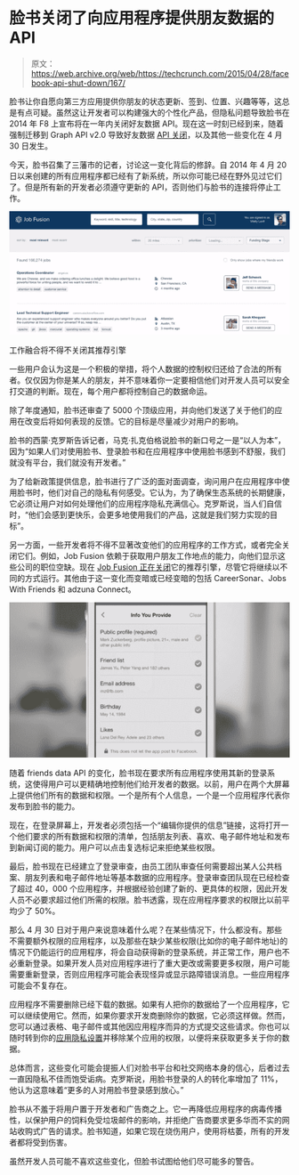 # 脸书关闭了向应用程序提供朋友数据的 API

> 原文：<https://web.archive.org/web/https://techcrunch.com/2015/04/28/facebook-api-shut-down/167/>

脸书让你自愿向第三方应用提供你朋友的状态更新、签到、位置、兴趣等等，这总是有点可疑。虽然这让开发者可以构建强大的个性化产品，但隐私问题导致脸书在 2014 年 F8 上宣布将在一年内关闭好友数据 API。现在这一时刻已经到来，随着强制迁移到 Graph API v2.0 导致好友数据 [API 关闭](https://web.archive.org/web/20211223170411/https://developers.facebook.com/docs/apps/changelog#v2_0_login)，以及其他一些变化在 4 月 30 日发生。

今天，脸书召集了三藩市的记者，讨论这一变化背后的修辞。自 2014 年 4 月 20 日以来创建的所有应用程序都已经有了新系统，所以你可能已经在野外见过它们了。但是所有新的开发者必须遵守更新的 API，否则他们与脸书的连接将停止工作。

![Job Fusion'](img/53628be9aea34a5889a9ed9c6bce328a.png)

工作融合将不得不关闭其推荐引擎

一些用户会认为这是一个积极的举措，将个人数据的控制权归还给了合法的所有者。仅仅因为你是某人的朋友，并不意味着你一定要相信他们对开发人员可以安全打交道的判断。现在，每个用户都将控制自己的数据命运。

除了年度通知，脸书还审查了 5000 个顶级应用，并向他们发送了关于他们的应用在改变后将如何表现的反馈。它的目标是尽量减少对用户的影响。

脸书的西蒙·克罗斯告诉记者，马克·扎克伯格说脸书的新口号之一是“以人为本”，因为“如果人们对使用脸书、登录脸书和在应用程序中使用脸书感到不舒服，我们就没有平台，我们就没有开发者。”

为了给新政策提供信息，脸书进行了广泛的面对面调查，询问用户在应用程序中使用脸书时，他们对自己的隐私有何感受。它认为，为了确保生态系统的长期健康，它必须让用户对如何处理他们的应用程序隐私充满信心。克罗斯说，当人们自信时，“他们会感到更快乐，会更多地使用我们的产品，这就是我们努力实现的目标”。

另一方面，一些开发者将不得不显著改变他们的应用程序的工作方式，或者完全关闭它们。例如，Job Fusion 依赖于获取用户朋友工作地点的能力，向他们显示这些公司的职位空缺。现在 [Job Fusion 正在关闭](https://web.archive.org/web/20211223170411/http://jobfusion.co/blog/no-more-referrals-fb-friends-api-shutting-down-april-30)它的推荐引擎，尽管它将继续以不同的方式运行。其他由于这一变化而变暗或已经变暗的包括 CareerSonar、Jobs With Friends 和 adzuna Connect。

![screen-shot-2014-04-30-at-1-13-41-pm](img/df1c44a78d840194fa331f87ca79db69.png)

随着 friends data API 的变化，脸书现在要求所有应用程序使用其新的登录系统，这使得用户可以更精确地控制他们给开发者的数据。以前，用户在两个大屏幕上提供他们所有的数据和权限。一个是所有个人信息，一个是一个应用程序代表你发布到脸书的能力。

现在，在登录屏幕上，开发者必须包括一个“编辑你提供的信息”链接，这将打开一个他们要求的所有数据和权限的清单，包括朋友列表、喜欢、电子邮件地址和发布到新闻订阅的能力。用户可以点击复选标记来拒绝某些权限。

最后，脸书现在已经建立了登录审查，由员工团队审查任何需要超出某人公共档案、朋友列表和电子邮件地址等基本数据的应用程序。登录审查团队现在已经检查了超过 40，000 个应用程序，并根据经验创建了新的、更具体的权限，因此开发人员不必要求超过他们所需的权限。脸书透露，现在应用程序要求的权限比以前平均少了 50%。

那么 4 月 30 日对于用户来说意味着什么呢？在某些情况下，什么都没有。那些不需要额外权限的应用程序，以及那些在缺少某些权限(比如你的电子邮件地址)的情况下仍能运行的应用程序，将会自动获得新的登录系统，并正常工作，用户也不必重新登录。如果开发人员对应用程序进行了重大更改或需要更多权限，用户可能需要重新登录，否则应用程序可能会表现怪异或显示路障错误消息。一些应用程序可能会不复存在。

应用程序不需要删除已经下载的数据。如果有人把你的数据给了一个应用程序，它可以继续使用它。然而，如果你要求开发商删除你的数据，它必须这样做。然而，您可以通过表格、电子邮件或其他因应用程序而异的方式提交这些请求。你也可以随时转到你的[应用隐私设置](https://web.archive.org/web/20211223170411/https://www.facebook.com/settings?tab=applications)并移除某个应用的权限，以便将来获取更多关于你的数据。

总体而言，这些变化可能会提振人们对脸书平台和社交网络本身的信心，后者过去一直因隐私不佳而饱受诟病。克罗斯说，用脸书登录的人的转化率增加了 11%，他认为这意味着“更多的人对用脸书登录感到放心。”

脸书从不羞于将用户置于开发者和广告商之上。它一再降低应用程序的病毒传播性，以保护用户的饲料免受垃圾邮件的影响，并拒绝广告商要求更多华而不实的网站收购式广告的请求。脸书知道，如果它现在烧伤用户，使用将枯萎，所有的开发者都将受到伤害。

虽然开发人员可能不喜欢这些变化，但脸书试图给他们尽可能多的警告。